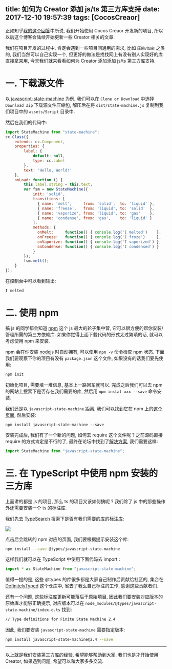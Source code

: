 title: 如何为 Creator 添加 js/ts 第三方库支持
date: 2017-12-10 19:57:39
tags: [CocosCreaor]
---

正如知乎[我的这个回答][1]中所说, 我们开始使用 Cocos Creaor 开发新的项目, 所以以后这个博客会陆续开始更新一些 Creator 相关的文章.

我们在项目开发的过程中, 肯定会遇到一些项目间通用的需求, 比如 `压缩/加密` 之类的, 我们当然可以自己实现一个, 但更好的做法是找找网上有没有别人实现好的库直接拿来用, 今天我们就来看看如何为 Creator 添加添加 js/ts 第三方库支持.

<!--more-->

# 一. 下载源文件

以 [javascript-state-machine][2] 为例, 我们可以在 `Clone or Download` 中选择 `Download Zip` 下载源文件压缩包, 解压后在将 `dist/state-machine.js` 复制到我们项目中的 `assets/Script` 目录中.

然后在我们的代码中:

```javascript
import StateMachine from "state-machine";
cc.Class({
    extends: cc.Component,
    properties: {
        label: {
            default: null,
            type: cc.Label
        },
        text: 'Hello, World!'
    },
    onLoad: function () {
        this.label.string = this.text;
        var fsm = new StateMachine({
            init: 'solid',
            transitions: [
              { name: 'melt',     from: 'solid',  to: 'liquid' },
              { name: 'freeze',   from: 'liquid', to: 'solid'  },
              { name: 'vaporize', from: 'liquid', to: 'gas'    },
              { name: 'condense', from: 'gas',    to: 'liquid' }
            ],
            methods: {
              onMelt:     function() { console.log('I melted')    },
              onFreeze:   function() { console.log('I froze')     },
              onVaporize: function() { console.log('I vaporized') },
              onCondense: function() { console.log('I condensed') }
            }
        });
        fsm.melt();       
    }
});
```

在控制台中可以看到输出:

```sh
I melted
```

# 二. 使用 npm

搞 js 的同学都会知道 [npm][3] 这个 js 最大的轮子集中营, 它可以很方便的帮你安装/管理所需的第三方依赖库. 如果你觉得上面下载代码的形式太过繁琐的话, 就可以考虑使用 npm 来安装. 

npm 会在你安装 [nodejs][4] 时自动拥有, 可以使用 `npm -v` 命令检查 npm 状态. 下面我们要观察下你的项目有没有 `package.json` 这个文件, 如果没有的话我们要先使用:

```sh
npm init
```

初始化项目, 需要填一堆信息, 基本上一路回车就可以. 完成之后我们可以去 npm 的网站上搜索下是否存在我们需要的库, 然后用 `npm instal xxx --save` 命令安装.

我们还是以 `javascript-state-machine` 距离, 我们可以找到它在 npm 上的[这个页面][5], 然后安装:

```
npm install javascript-state-machine --save
```

安装完成后, 我们有了一个新的问题, 如何去 require 这个文件呢 ? 之前源码直接 require 的方式肯定是不行的了, 最终在论坛中找到了[解决方案][6], 我们需要这样:


```javascript
import StateMachine from "javascript-state-machine";
```

# 三. 在 TypeScript 中使用 npm 安装的三方库

上面讲的都是 js 的项目, 那么 ts 的项目又该如何搞呢 ? 我们除了 js 中的那些操作外还需要安装一个 ts 的标注库. 

我们先去 [TypeSearch][7] 搜索下是否有我们需要的库的标注库:

![][8]

点击后会跳转的 npm 对应的页面, 我们要根据提示安装这个库:

```sh
npm install --save @types/javascript-state-machine
```

这样我们就可以在 TypeScript 中使用下面代码去 import :

```typescript
import * as StateMachine from "javascript-state-machine";
```


值得一提的是, 这些 @types 的库很多都是大家自己制作后贡献给社区的, 集合在 [DefinitelyTyped][9] 这个仓库中, 省去了我么自己标注的工作, 感谢这些贡献者们. 

还有一个问题, 这些标注库更新可能落后于原始项目, 因此我们要安装对应版本的原始库才能够正确提示, 对应版本可以在 `node_modules/@types/javascript-state-machine/index.d.ts` 找到:

```sh
// Type definitions for Finite State Machine 2.4
```


因此, 我们要安装 `javascript-state-machine` 需要指定版本:

```sh
npm install javascript-state-machine@2.4 --save
```

---

以上就是我们安装第三方库的经验, 希望能够帮助到大家. 我们也是才开始使用 Creator, 如果遇到问题, 希望可以和大家多多交流.

[1]: https://www.zhihu.com/question/66819338/answer/259901965
[2]: https://github.com/jakesgordon/javascript-state-machine
[3]: https://www.npmjs.com/
[4]: https://nodejs.org/zh-cn/
[5]: https://www.npmjs.com/package/javascript-state-machine
[6]: http://forum.cocos.com/t/npm/37930/2?u=justbilt
[7]: https://microsoft.github.io/TypeSearch/
[8]: https://ws4.sinaimg.cn/large/006tNc79ly1fmc08dgaohj30gc07zq3j.jpg
[9]: https://github.com/DefinitelyTyped/DefinitelyTyped